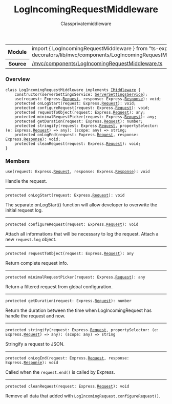 
<header class="symbol-info-header"><h1 id="logincomingrequestmiddleware">LogIncomingRequestMiddleware</h1><label class="symbol-info-type-label class">Class</label><label class="api-type-label private" title="private">private</label><label class="api-type-label middleware" title="middleware">middleware</label></header>
<!-- summary -->
<section class="symbol-info"><table class="is-full-width"><tbody><tr><th>Module</th><td><div class="lang-typescript"><span class="token keyword">import</span> { LogIncomingRequestMiddleware }&nbsp;<span class="token keyword">from</span>&nbsp;<span class="token string">"ts-express-decorators/lib/mvc/components/LogIncomingRequestMiddleware"</span></div></td></tr><tr><th>Source</th><td><a href="https://github.com/Romakita/ts-express-decorators/blob/v3.10.2/src//mvc/components/LogIncomingRequestMiddleware.ts#L0-L0">/mvc/components/LogIncomingRequestMiddleware.ts</a></td></tr></tbody></table></section>
<!-- overview -->


### Overview


<pre><code class="typescript-lang "><span class="token keyword">class</span> LogIncomingRequestMiddleware <span class="token keyword">implements</span> <a href="#api/common/mvc/imiddleware"><span class="token">IMiddleware</span></a> <span class="token punctuation">{</span>
    <span class="token keyword">constructor</span><span class="token punctuation">(</span>serverSettingsService<span class="token punctuation">:</span> <a href="#api/common/config/serversettingsservice"><span class="token">ServerSettingsService</span></a><span class="token punctuation">)</span><span class="token punctuation">;</span>
    <span class="token function">use</span><span class="token punctuation">(</span>request<span class="token punctuation">:</span> Express.<a href="#api/common/filters/request"><span class="token">Request</span></a><span class="token punctuation">,</span> response<span class="token punctuation">:</span> Express.<a href="#api/common/filters/response"><span class="token">Response</span></a><span class="token punctuation">)</span><span class="token punctuation">:</span> <span class="token keyword">void</span><span class="token punctuation">;</span>
    <span class="token keyword">protected</span> <span class="token function">onLogStart</span><span class="token punctuation">(</span>request<span class="token punctuation">:</span> Express.<a href="#api/common/filters/request"><span class="token">Request</span></a><span class="token punctuation">)</span><span class="token punctuation">:</span> <span class="token keyword">void</span><span class="token punctuation">;</span>
    <span class="token keyword">protected</span> <span class="token function">configureRequest</span><span class="token punctuation">(</span>request<span class="token punctuation">:</span> Express.<a href="#api/common/filters/request"><span class="token">Request</span></a><span class="token punctuation">)</span><span class="token punctuation">:</span> <span class="token keyword">void</span><span class="token punctuation">;</span>
    <span class="token keyword">protected</span> <span class="token function">requestToObject</span><span class="token punctuation">(</span>request<span class="token punctuation">:</span> Express.<a href="#api/common/filters/request"><span class="token">Request</span></a><span class="token punctuation">)</span><span class="token punctuation">:</span> <span class="token keyword">any</span><span class="token punctuation">;</span>
    <span class="token keyword">protected</span> <span class="token function">minimalRequestPicker</span><span class="token punctuation">(</span>request<span class="token punctuation">:</span> Express.<a href="#api/common/filters/request"><span class="token">Request</span></a><span class="token punctuation">)</span><span class="token punctuation">:</span> <span class="token keyword">any</span><span class="token punctuation">;</span>
    <span class="token keyword">protected</span> <span class="token function">getDuration</span><span class="token punctuation">(</span>request<span class="token punctuation">:</span> Express.<a href="#api/common/filters/request"><span class="token">Request</span></a><span class="token punctuation">)</span><span class="token punctuation">:</span> <span class="token keyword">number</span><span class="token punctuation">;</span>
    <span class="token keyword">protected</span> <span class="token function">stringify</span><span class="token punctuation">(</span>request<span class="token punctuation">:</span> Express.<a href="#api/common/filters/request"><span class="token">Request</span></a><span class="token punctuation">,</span> propertySelector<span class="token punctuation">:</span> <span class="token punctuation">(</span>e<span class="token punctuation">:</span> Express.<a href="#api/common/filters/request"><span class="token">Request</span></a><span class="token punctuation">)</span> => <span class="token keyword">any</span><span class="token punctuation">)</span><span class="token punctuation">:</span> <span class="token punctuation">(</span>scope<span class="token punctuation">:</span> <span class="token keyword">any</span><span class="token punctuation">)</span> => <span class="token keyword">string</span><span class="token punctuation">;</span>
    <span class="token keyword">protected</span> <span class="token function">onLogEnd</span><span class="token punctuation">(</span>request<span class="token punctuation">:</span> Express.<a href="#api/common/filters/request"><span class="token">Request</span></a><span class="token punctuation">,</span> response<span class="token punctuation">:</span> Express.<a href="#api/common/filters/response"><span class="token">Response</span></a><span class="token punctuation">)</span><span class="token punctuation">:</span> <span class="token keyword">void</span><span class="token punctuation">;</span>
    <span class="token keyword">protected</span> <span class="token function">cleanRequest</span><span class="token punctuation">(</span>request<span class="token punctuation">:</span> Express.<a href="#api/common/filters/request"><span class="token">Request</span></a><span class="token punctuation">)</span><span class="token punctuation">:</span> <span class="token keyword">void</span><span class="token punctuation">;</span>
<span class="token punctuation">}</span></code></pre>


<!-- Parameters -->

<!-- Description -->

<!-- Members -->







### Members



<div class="method-overview">
<pre><code class="typescript-lang "><span class="token function">use</span><span class="token punctuation">(</span>request<span class="token punctuation">:</span> Express.<a href="#api/common/filters/request"><span class="token">Request</span></a><span class="token punctuation">,</span> response<span class="token punctuation">:</span> Express.<a href="#api/common/filters/response"><span class="token">Response</span></a><span class="token punctuation">)</span><span class="token punctuation">:</span> <span class="token keyword">void</span></code></pre>
</div>


Handle the request.



<hr/>



<div class="method-overview">
<pre><code class="typescript-lang "><span class="token keyword">protected</span> <span class="token function">onLogStart</span><span class="token punctuation">(</span>request<span class="token punctuation">:</span> Express.<a href="#api/common/filters/request"><span class="token">Request</span></a><span class="token punctuation">)</span><span class="token punctuation">:</span> <span class="token keyword">void</span></code></pre>
</div>


The separate onLogStart() function will allow developer to overwrite the initial request log.



<hr/>



<div class="method-overview">
<pre><code class="typescript-lang "><span class="token keyword">protected</span> <span class="token function">configureRequest</span><span class="token punctuation">(</span>request<span class="token punctuation">:</span> Express.<a href="#api/common/filters/request"><span class="token">Request</span></a><span class="token punctuation">)</span><span class="token punctuation">:</span> <span class="token keyword">void</span></code></pre>
</div>


Attach all informations that will be necessary to log the request. Attach a new `request.log` object.



<hr/>



<div class="method-overview">
<pre><code class="typescript-lang "><span class="token keyword">protected</span> <span class="token function">requestToObject</span><span class="token punctuation">(</span>request<span class="token punctuation">:</span> Express.<a href="#api/common/filters/request"><span class="token">Request</span></a><span class="token punctuation">)</span><span class="token punctuation">:</span> <span class="token keyword">any</span></code></pre>
</div>


Return complete request info.



<hr/>



<div class="method-overview">
<pre><code class="typescript-lang "><span class="token keyword">protected</span> <span class="token function">minimalRequestPicker</span><span class="token punctuation">(</span>request<span class="token punctuation">:</span> Express.<a href="#api/common/filters/request"><span class="token">Request</span></a><span class="token punctuation">)</span><span class="token punctuation">:</span> <span class="token keyword">any</span></code></pre>
</div>


Return a filtered request from global configuration.



<hr/>



<div class="method-overview">
<pre><code class="typescript-lang "><span class="token keyword">protected</span> <span class="token function">getDuration</span><span class="token punctuation">(</span>request<span class="token punctuation">:</span> Express.<a href="#api/common/filters/request"><span class="token">Request</span></a><span class="token punctuation">)</span><span class="token punctuation">:</span> <span class="token keyword">number</span></code></pre>
</div>


Return the duration between the time when LogIncomingRequest has handle the request and now.



<hr/>



<div class="method-overview">
<pre><code class="typescript-lang "><span class="token keyword">protected</span> <span class="token function">stringify</span><span class="token punctuation">(</span>request<span class="token punctuation">:</span> Express.<a href="#api/common/filters/request"><span class="token">Request</span></a><span class="token punctuation">,</span> propertySelector<span class="token punctuation">:</span> <span class="token punctuation">(</span>e<span class="token punctuation">:</span> Express.<a href="#api/common/filters/request"><span class="token">Request</span></a><span class="token punctuation">)</span> => <span class="token keyword">any</span><span class="token punctuation">)</span><span class="token punctuation">:</span> <span class="token punctuation">(</span>scope<span class="token punctuation">:</span> <span class="token keyword">any</span><span class="token punctuation">)</span> => <span class="token keyword">string</span></code></pre>
</div>


Stringify a request to JSON.



<hr/>



<div class="method-overview">
<pre><code class="typescript-lang "><span class="token keyword">protected</span> <span class="token function">onLogEnd</span><span class="token punctuation">(</span>request<span class="token punctuation">:</span> Express.<a href="#api/common/filters/request"><span class="token">Request</span></a><span class="token punctuation">,</span> response<span class="token punctuation">:</span> Express.<a href="#api/common/filters/response"><span class="token">Response</span></a><span class="token punctuation">)</span><span class="token punctuation">:</span> <span class="token keyword">void</span></code></pre>
</div>


Called when the `request.end()` is called by Express.



<hr/>



<div class="method-overview">
<pre><code class="typescript-lang "><span class="token keyword">protected</span> <span class="token function">cleanRequest</span><span class="token punctuation">(</span>request<span class="token punctuation">:</span> Express.<a href="#api/common/filters/request"><span class="token">Request</span></a><span class="token punctuation">)</span><span class="token punctuation">:</span> <span class="token keyword">void</span></code></pre>
</div>


Remove all data that added with `LogIncomingRequest.configureRequest()`.







